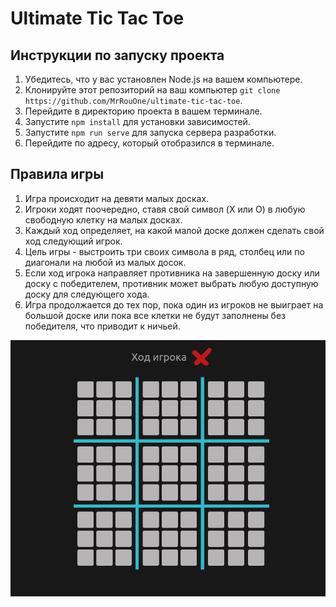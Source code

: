 # Ultimate Tic Tac Toe


## Инструкции по запуску проекта

1. Убедитесь, что у вас установлен Node.js на вашем компьютере.
2. Клонируйте этот репозиторий на ваш компьютер `git clone https://github.com/MrRouOne/ultimate-tic-tac-toe`.
3. Перейдите в директорию проекта в вашем терминале.
4. Запустите `npm install` для установки зависимостей.
5. Запустите `npm run serve` для запуска сервера разработки.
6. Перейдите по адресу, который отобразился в терминале.


## Правила игры

1. Игра происходит на девяти малых досках.
2. Игроки ходят поочередно, ставя свой символ (X или O) в любую свободную клетку на малых досках.
3. Каждый ход определяет, на какой малой доске должен сделать свой ход следующий игрок.
4. Цель игры - выстроить три своих символа в ряд, столбец или по диагонали на любой из малых досок.
5. Если ход игрока направляет противника на завершенную доску или доску с победителем, противник может выбрать
   любую доступную доску для следующего хода.
6. Игра продолжается до тех пор, пока один из игроков не выиграет на большой доске или пока все клетки не будут
   заполнены без победителя, что приводит к ничьей.

<center>

![preview.png](images/preview.png)

</center>
